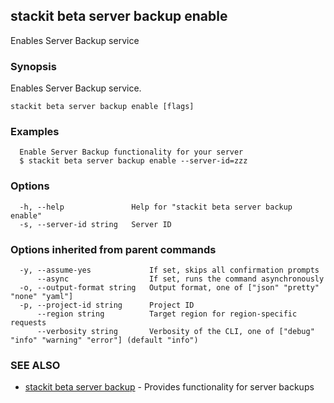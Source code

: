 ## stackit beta server backup enable

Enables Server Backup service

### Synopsis

Enables Server Backup service.

```
stackit beta server backup enable [flags]
```

### Examples

```
  Enable Server Backup functionality for your server
  $ stackit beta server backup enable --server-id=zzz
```

### Options

```
  -h, --help               Help for "stackit beta server backup enable"
  -s, --server-id string   Server ID
```

### Options inherited from parent commands

```
  -y, --assume-yes             If set, skips all confirmation prompts
      --async                  If set, runs the command asynchronously
  -o, --output-format string   Output format, one of ["json" "pretty" "none" "yaml"]
  -p, --project-id string      Project ID
      --region string          Target region for region-specific requests
      --verbosity string       Verbosity of the CLI, one of ["debug" "info" "warning" "error"] (default "info")
```

### SEE ALSO

* [stackit beta server backup](./stackit_beta_server_backup.md)	 - Provides functionality for server backups

